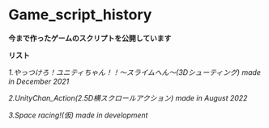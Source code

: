 # Game_script_history
**今まで作ったゲームのスクリプトを公開しています**

**リスト**

*1.やっつけろ！ユニティちゃん！！～スライムへん～(3Dシューティング) made in December 2021*

*2.UnityChan_Action(2.5D横スクロールアクション) made in August 2022*

*3.Space racing!(仮) made in development*
